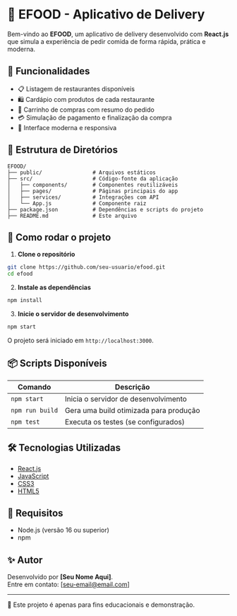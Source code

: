 # 🍔 EFOOD - Aplicativo de Delivery

Bem-vindo ao **EFOOD**, um aplicativo de delivery desenvolvido com **React.js** que simula a experiência de pedir comida de forma rápida, prática e moderna.

## 🚀 Funcionalidades

- 📋 Listagem de restaurantes disponíveis
- 🛍️ Cardápio com produtos de cada restaurante
- 🧾 Carrinho de compras com resumo do pedido
- 💳 Simulação de pagamento e finalização da compra
- 🎨 Interface moderna e responsiva

## 📁 Estrutura de Diretórios

```
EFOOD/
├── public/                # Arquivos estáticos
├── src/                   # Código-fonte da aplicação
│   ├── components/        # Componentes reutilizáveis
│   ├── pages/             # Páginas principais do app
│   ├── services/          # Integrações com API
│   └── App.js             # Componente raiz
├── package.json           # Dependências e scripts do projeto
├── README.md              # Este arquivo
```

## 🧪 Como rodar o projeto

1. **Clone o repositório**
```bash
git clone https://github.com/seu-usuario/efood.git
cd efood
```

2. **Instale as dependências**
```bash
npm install
```

3. **Inicie o servidor de desenvolvimento**
```bash
npm start
```

O projeto será iniciado em `http://localhost:3000`.

## 📦 Scripts Disponíveis

| Comando         | Descrição                        |
|----------------|----------------------------------|
| `npm start`     | Inicia o servidor de desenvolvimento |
| `npm run build` | Gera uma build otimizada para produção |
| `npm test`      | Executa os testes (se configurados) |

## 🛠️ Tecnologias Utilizadas

- [React.js](https://reactjs.org/)
- [JavaScript](https://developer.mozilla.org/pt-BR/docs/Web/JavaScript)
- [CSS3](https://developer.mozilla.org/pt-BR/docs/Web/CSS)
- [HTML5](https://developer.mozilla.org/pt-BR/docs/Web/HTML)

## 📌 Requisitos

- Node.js (versão 16 ou superior)
- npm

## ✨ Autor

Desenvolvido por **[Seu Nome Aqui]**.  
Entre em contato: [seu-email@email.com]

---

📝 Este projeto é apenas para fins educacionais e demonstração.

